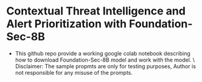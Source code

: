 # Contextual Threat Intelligence and Alert Prioritization with Foundation-Sec-8B
* This github repo provide a working google colab notebook describing how to download Foundation-Sec-8B model and work with the model. \\
Disclaimer: The sample propmts are only for testing purposes, Author is not responsible for any misuse of the prompts. 

